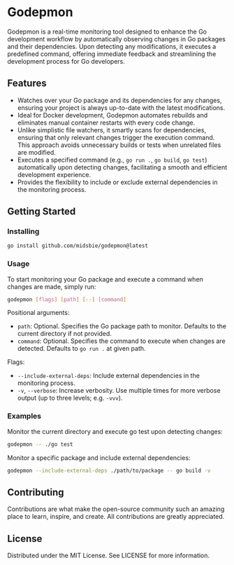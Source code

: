 # Godepmon

Godepmon is a real-time monitoring tool designed to enhance the Go development workflow by
automatically observing changes in Go packages and their dependencies. Upon detecting any
modifications, it executes a predefined command, offering immediate feedback and streamlining the
development process for Go developers.

## Features

* Watches over your Go package and its dependencies for any changes, ensuring your project is always
  up-to-date with the latest modifications.
* Ideal for Docker development, Godepmon automates rebuilds and eliminates manual container restarts
  with every code change.
* Unlike simplistic file watchers, it smartly scans for dependencies, ensuring that only relevant
  changes trigger the execution command. This approach avoids unnecessary builds or tests when
  unrelated files are modified.
* Executes a specified command (e.g., `go run .`, `go build`, `go test`) automatically upon
  detecting changes, facilitating a smooth and efficient development experience.
* Provides the flexibility to include or exclude external dependencies in the monitoring process.

## Getting Started

### Installing

```bash
go install github.com/midsbie/godepmon@latest
```

### Usage

To start monitoring your Go package and execute a command when changes are made, simply run:

```bash
godepmon [flags] [path] [--] [command]
```

Positional arguments:

* `path`: Optional. Specifies the Go package path to monitor. Defaults to the current directory if
  not provided.
* `command`: Optional. Specifies the command to execute when changes are detected. Defaults to `go
  run .` at given path.

Flags:

* `--include-external-deps`: Include external dependencies in the monitoring process.
* `-v`, `--verbose`: Increase verbosity. Use multiple times for more verbose output (up to three
   levels; e.g. `-vvv`).

### Examples

Monitor the current directory and execute go test upon detecting changes:

```bash
godepmon -- ./go test
```

Monitor a specific package and include external dependencies:

```bash
godepmon --include-external-deps ./path/to/package -- go build -v
```

## Contributing

Contributions are what make the open-source community such an amazing place to learn, inspire, and
create. All contributions are greatly appreciated.

## License

Distributed under the MIT License. See LICENSE for more information.